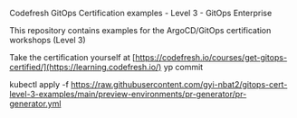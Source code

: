 Codefresh GitOps Certification examples - Level 3 - GitOps Enterprise

This repository contains examples for the ArgoCD/GitOps certification workshops (Level 3)

Take the certification yourself at [https://codefresh.io/courses/get-gitops-certified/](https://learning.codefresh.io/)
yp commit

kubectl apply -f https://raw.githubusercontent.com/gyi-nbat2/gitops-cert-level-3-examples/main/preview-environments/pr-generator/pr-generator.yml